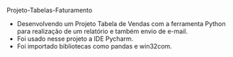 Projeto-Tabelas-Faturamento
- Desenvolvendo um Projeto Tabela de Vendas com a ferramenta Python para realização de um relatório e também envio de e-mail.
- Foi usado nesse projeto a IDE Pycharm.
- Foi importado bibliotecas como pandas e win32com.


